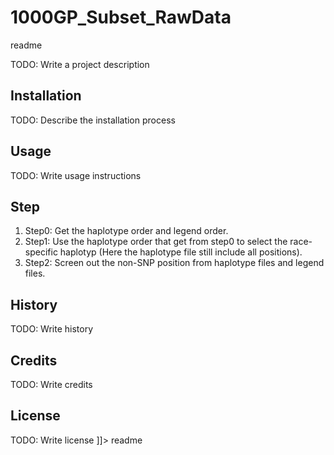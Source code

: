 # 1000GP_Subset_RawData
  <tabTrigger>readme</tabTrigger>
</snippet>


<snippet>
  <content><![CDATA[
# ${1000GP_Subset_RawData}

TODO: Write a project description

## Installation

TODO: Describe the installation process

## Usage

TODO: Write usage instructions

## Step

1. Step0: Get the haplotype order and legend order.
2. Step1: Use the haplotype order that get from step0 to select the race-specific haplotyp (Here the haplotype file still include all positions).
3. Step2: Screen out the non-SNP position from haplotype files and legend files.

## History

TODO: Write history

## Credits

TODO: Write credits

## License

TODO: Write license
]]></content>
  <tabTrigger>readme</tabTrigger>
</snippet>
